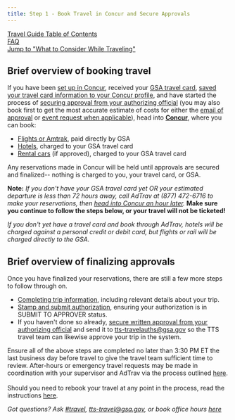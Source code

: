 ```yaml
---
title: Step 1 - Book Travel in Concur and Secure Approvals
---
```


[Travel Guide Table of Contents](/travel-guide-table-of-contents) <br>
[FAQ](/travel-guide-faq) <br>
[Jump to "What to Consider While Traveling"](/travel-guide-2-travel)

## Brief overview of booking travel

If you have been [set up in Concur](/first-time-travel-get-in-concur), received your [GSA travel card](/first-time-travel-travel-card), [saved your travel card information to your Concur profile](/first-time-travel-complete-concur-profile), and have started the process of [securing approval from your authorizing official](/travel-guide-faq/#how-to-secure-authorizing-official-approval) (you may also book first to get the most accurate estimate of costs for either the [email of approval](/travel-guide-faq/#how-to-secure-authorizing-official-approval) or [event request when applicable](/travel-guide-faq/#How-can-I-get-my-travel-approved-to-attend-a-training-conference-speaking-event-or-other-IRL-or-large-team-gathering)), head into **[Concur](travel.gsa.gov)**, where you can book: 

* [Flights or Amtrak](/travel-guide-faq/#how-to-book-flights-or-rail), paid directly by GSA
* [Hotels](travel-guide-faq/#book-lodging), charged to your GSA travel card
* [Rental cars](travel-guide-faq/#booking-a-rental-car) (if approved), charged to your GSA travel card

Any reservations made in Concur will be held until approvals are secured and finalized-- nothing is charged to you, your travel card, or GSA.

**Note:** _If you don't have your GSA travel card yet OR your estimated departure is less than 72 hours away, call AdTrav at (877) 472-6716 to make your reservations, then [head into Concur an hour later](travel.gsa.gov)._ **Make sure you continue to follow the steps below, or your travel will not be ticketed!**

*If you don't yet have a travel card and book through AdTrav, hotels will be charged against a personal credit or debit card, but flights or rail will be charged directly to the GSA.*

## Brief overview of finalizing approvals

Once you have finalized your reservations, there are still a few more steps to follow through on.

* [Completing trip information](/travel-guide-faq/#how-to-complete-your-trip-information), including relevant details about your trip.
* [Stamp and submit authorization](/travel-guide-faq/#how-to-stamp-and-submit-for-travel-team-approval), ensuring your authorization is in SUBMIT TO APPROVER status.
* If you haven't done so already, [secure written approval from your authorizing official](/travel-guide-faq/#how-to-secure-authorizing-official-approval) and send it to tts-travelauths@gsa.gov so the TTS travel team can likewise approve your trip in the system.

Ensure all of the above steps are completed no later than 3:30 PM ET the last business day before travel to give the travel team sufficient time to review. After-hours or emergency travel requests may be made in coordination with your supervisor and AdTrav via the process outlined [here](/travel-guide-B-after-hours-emergency-travel-authorizations).<br>
<br>
Should you need to rebook your travel at any point in the process, read the instructions [here](/travel-guide-A-amended-authorizations).

*Got questions? Ask [#travel](https://gsa-tts.slack.com/messages/travel), [tts-travel@gsa.gov](mailto:tts-travel@gsa.gov), or book office hours [here](https://sites.google.com/a/gsa.gov/tts-office-hours/)*
